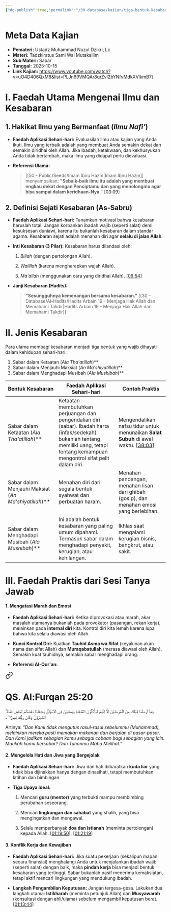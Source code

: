 ```yaml
---
{"dg-publish":true,"permalink":"/30-database/kajian/tiga-bentuk-kesabaran/","tags":["kajian"]}
---
```





# Meta Data Kajian 
<div><ul class="dataview list-view-ul"><li><span><strong>Pemateri:</strong> Ustadz Muhammad Nuzul Dzikri, Lc</span></li><li><span><strong>Materi:</strong> Tadzkiratus Sami Wal Mutakallim</span></li><li><span><strong>Sub Materi:</strong> Sabar</span></li><li><span><strong>Tanggal:</strong> 2025-10-15</span></li><li><span><strong>Link Kajian:</strong> <a rel="noopener nofollow" class="external-link" href="https://www.youtube.com/watch?v=uO4D406QxM8&amp;list=PLJn69VMQAr8qrZvI2bYNfvMdkXVlkmB7t" target="_blank">https://www.youtube.com/watch?v=uO4D406QxM8&amp;list=PLJn69VMQAr8qrZvI2bYNfvMdkXVlkmB7t</a></span></li></ul></div>


# I. Faedah Utama Mengenai Ilmu dan Kesabaran

## 1. Hakikat Ilmu yang Bermanfaat (_Ilmu Nafi’_)

- **Faedah Aplikasi Sehari-hari:** Evaluasilah ilmu atau kajian yang Anda ikuti. Ilmu yang terbaik adalah yang membuat Anda semakin dekat dan semakin diridhai oleh Allah. Jika ibadah, ketakwaan, dan kekhusyukan Anda tidak bertambah, maka ilmu yang didapat perlu dievaluasi.
    
- **Referensi Ulama:**
    
    > [[50 - Public/Seeds/Imam Ibnu Hazm\|Imam Ibnu Hazm]] menyampaikan: **"Sebaik-baik ilmu itu adalah yang membuat engkau dekat dengan Penciptamu dan yang menolongmu agar bisa sampai dalam keridhaan-Nya."** [[03:09](http://www.youtube.com/watch?v=uO4D406QxM8&t=189)]
    

## 2. Definisi Sejati Kesabaran (As-Sabru)

- **Faedah Aplikasi Sehari-hari:** Tanamkan motivasi bahwa kesabaran haruslah total. Jangan korbankan ibadah wajib (seperti salat) demi kesuksesan duniawi, karena itu bukanlah kesabaran dalam standar agama. Kesabaran sejati adalah menahan diri agar **selalu di jalan Allah**.
    
- **Inti Kesabaran (3 Pilar):** Kesabaran harus dilandasi oleh:
    
    1. _Billah_ (dengan pertolongan Allah).
        
    2. _Walillah_ (karena mengharapkan wajah Allah).
        
    3. _Ma'allah_ (menggunakan cara yang diridhai Allah). [[09:54](http://www.youtube.com/watch?v=uO4D406QxM8&t=594)]
        
- **Janji Kesabaran (Hadits):**
    
    > **"Sesungguhnya kemenangan bersama kesabaran."** [[30 - Database/Al-Hadits/Hadits Arbain 19 - Menjaga Hak Allah dan Memahami Takdir\|Hadits Arbain 19 - Menjaga Hak Allah dan Memahami Takdir]]
    
# II. Jenis Kesabaran
Para ulama membagi kesabaran menjadi tiga bentuk yang wajib dihayati dalam kehidupan sehari-hari:
1. Sabar dalam Ketaatan (_Ala Tha'atillah_)**
2. Sabar dalam Menjauhi Maksiat (_An Ma'shiyatillah_)**
3. Sabar dalam Menghadapi Musibah (_Ala Mushibah_)**

| Bentuk Kesabaran                                     | Faedah Aplikasi Sehari-hari                                                                                                                                                             | Contoh Praktis                                                                                                                         |
| ---------------------------------------------------- | --------------------------------------------------------------------------------------------------------------------------------------------------------------------------------------- | -------------------------------------------------------------------------------------------------------------------------------------- |
| Sabar dalam Ketaatan (_Ala Tha'atillah_)**           | Ketaatan membutuhkan perjuangan dan pengendalian diri (sabar). Ibadah harta (infak/sedekah) bukanlah tentang memiliki uang, tetapi tentang kemampuan mengontrol sifat pelit dalam diri. | Mengendalikan nafsu tidur untuk menunaikan **Salat Subuh** di awal waktu. [[38:03](http://www.youtube.com/watch?v=uO4D406QxM8&t=2283)] |
| Sabar dalam Menjauhi Maksiat (_An Ma'shiyatillah_)** | Menahan diri dari segala bentuk syahwat dan perbuatan haram.                                                                                                                            | Menahan pandangan, menahan lisan dari ghibah (gosip), dan menahan emosi yang berlebihan.                                               |
| Sabar dalam Menghadapi Musibah (_Ala Mushibah_)**    | Ini adalah bentuk kesabaran yang paling umum dipahami. Termasuk sabar dalam menghadapi penyakit, kerugian, atau kehilangan.                                                             | Ikhlas saat mengalami kerugian bisnis, bangkrut, atau sakit.                                                                           |
# III. Faedah Praktis dari Sesi Tanya Jawab

#### 1. Mengatasi Marah dan Emosi

- **Faedah Aplikasi Sehari-hari:** Ketika diprovokasi atau marah, akar masalah utamanya bukanlah pada provokator (pasangan, rekan kerja), melainkan pada **internal diri** kita. Kontrol diri kita lemah karena lupa bahwa kita selalu diawasi oleh Allah.
    
- **Kunci Kontrol Diri:** Kuatkan **Tauhid Asma wa Sifat** (keyakinan akan nama dan sifat Allah) dan **Muraqabatullah** (merasa diawasi oleh Allah). Semakin kuat tauhidnya, semakin sabar menghadapi orang.
    
- **Referensi Al-Qur'an:**
    
<div class="transclusion internal-embed is-loaded"><a class="markdown-embed-link" href="/30-database/al-quran/all-surah/#qs-al-furqan-25-20" aria-label="Open link"><svg xmlns="http://www.w3.org/2000/svg" width="24" height="24" viewBox="0 0 24 24" fill="none" stroke="currentColor" stroke-width="2" stroke-linecap="round" stroke-linejoin="round" class="svg-icon lucide-link"><path d="M10 13a5 5 0 0 0 7.54.54l3-3a5 5 0 0 0-7.07-7.07l-1.72 1.71"></path><path d="M14 11a5 5 0 0 0-7.54-.54l-3 3a5 5 0 0 0 7.07 7.07l1.71-1.71"></path></svg></a><div class="markdown-embed">



# QS. Al:Furqan 25:20
وَمَآ اَرْسَلْنَا قَبْلَكَ مِنَ الْمُرْسَلِيْنَ اِلَّآ اِنَّهُمْ لَيَأْكُلُوْنَ الطَّعَامَ وَيَمْشُوْنَ فِى الْاَسْوَاقِۗ وَجَعَلْنَا بَعْضَكُمْ لِبَعْضٍ فِتْنَةً  ۗ اَتَصْبِرُوْنَۚ وَكَانَ رَبُّكَ بَصِيْرًا ࣖ   ۔

Artinya: *"Dan Kami tidak mengutus rasul-rasul sebelummu (Muhammad), melainkan mereka pasti memakan makanan dan berjalan di pasar-pasar. Dan Kami jadikan sebagian kamu sebagai cobaan bagi sebagian yang lain. Maukah kamu bersabar? Dan Tuhanmu Maha Melihat."*



</div></div>

    

#### 2. Mengelola Hati dan Jiwa yang Bergejolak

- **Faedah Aplikasi Sehari-hari:** Jiwa dan hati diibaratkan **kuda liar** yang tidak bisa dijinakkan hanya dengan dinasihati, tetapi membutuhkan latihan dan bimbingan.
    
- **Tiga Upaya Ideal:**
    
    1. Mencari **guru (mentor)** yang terbukti mampu membimbing perubahan seseorang.
        
    2. Mencari **lingkungan dan sahabat** yang shalih, yang bisa mengingatkan dan mengawal.
        
    3. Selalu memperbanyak **doa dan istianah** (meminta pertolongan) kepada Allah. [[01:18:50](http://www.youtube.com/watch?v=uO4D406QxM8&t=4730)], [[01:21:19](http://www.youtube.com/watch?v=uO4D406QxM8&t=4879)]
        

#### 3. Konflik Kerja dan Kewajiban

- **Faedah Aplikasi Sehari-hari:** Jika suatu pekerjaan (sekalipun mapan secara finansial) menghalangi Anda untuk menjalankan ibadah wajib (seperti salat) dengan baik, maka **pindah kerja** bisa menjadi bentuk kesabaran yang tertinggi. Sabar bukanlah pasif menerima kemaksiatan, tetapi aktif mencari lingkungan yang mendukung ibadah.
    
- **Langkah Pengambilan Keputusan:** Jangan tergesa-gesa. Lakukan dua langkah utama: **Istikharah** (meminta petunjuk Allah) dan **Musyawarah** (konsultasi dengan ahli/ulama) sebelum mengambil keputusan berat. [[01:13:44](http://www.youtube.com/watch?v=uO4D406QxM8&t=4424)]
 